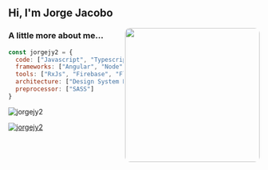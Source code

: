 <h2> Hi, I'm Jorge Jacobo</h2>

<img style="border-radius: 10px" align='right' src="https://i.pinimg.com/originals/e4/26/70/e426702edf874b181aced1e2fa5c6cde.gif" width="270">

### A little more about me...  

```javascript
const jorgejy2 = {
  code: ["Javascript", "Typescript","Dart", "Java", "HTML/CSS"],
  frameworks: ["Angular", "Node", "Spring"],
  tools: ["RxJs", "Firebase", "Flutter", "Android", "Docker", "Linux"],
  architecture: ["Design System Pattern", "MVC", "MVVM"],
  preprocessor: ["SASS"]
}
```
<p>
   <img align="center" src="https://github-readme-stats.vercel.app/api?username=jorgejy2&show_icons=true&theme=dracula" alt="jorgejy2" />
</p>

<p> <a href="https://github.com/ryo-ma/github-profile-trophy"><img src="https://github-profile-trophy.vercel.app/?username=jorgejy2&theme=dracula" alt="jorgejy2" /></a> </p>

